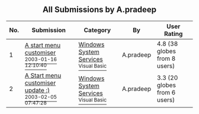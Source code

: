 ﻿<div align="center">

## All Submissions by A\.pradeep

</div>

No.  | Submission | Category | By   | User Rating
---- | ---------- | -------- | ---- | -----------
1 | [A start menu customiser<br /><sup>2003-01-16 12:10:40</sup>](https://github.com/Planet-Source-Code/a-pradeep-a-start-menu-customiser__1-42470) | [Windows System Services<br /><sup>Visual Basic</sup>](../ByCategory/windows-system-services__1-35.md) | A\.pradeep | 4.8 (38 globes from 8 users)
2 | [A Start menu customiser update :\)<br /><sup>2003-02-05 07:47:28</sup>](https://github.com/Planet-Source-Code/a-pradeep-a-start-menu-customiser-update__1-42975) | [Windows System Services<br /><sup>Visual Basic</sup>](../ByCategory/windows-system-services__1-35.md) | A\.pradeep | 3.3 (20 globes from 6 users)
